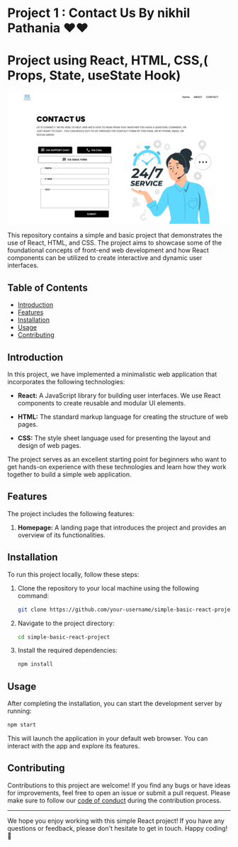 # Project 1 : Contact Us By nikhil Pathania ❤️❤️
# Project using React, HTML, CSS,( Props, State, useState Hook)

![Alt text](<public/images/Contact page.png>)

This repository contains a simple and basic project that demonstrates the use of React, HTML, and CSS. The project aims to showcase some of the foundational concepts of front-end web development and how React components can be utilized to create interactive and dynamic user interfaces.

## Table of Contents

- [Introduction](#introduction)
- [Features](#features)
- [Installation](#installation)
- [Usage](#usage)
- [Contributing](#contributing)

## Introduction

In this project, we have implemented a minimalistic web application that incorporates the following technologies:

- **React:** A JavaScript library for building user interfaces. We use React components to create reusable and modular UI elements.

- **HTML:** The standard markup language for creating the structure of web pages.

- **CSS:** The style sheet language used for presenting the layout and design of web pages.

The project serves as an excellent starting point for beginners who want to get hands-on experience with these technologies and learn how they work together to build a simple web application.

## Features

The project includes the following features:

1. **Homepage:** A landing page that introduces the project and provides an overview of its functionalities.

## Installation

To run this project locally, follow these steps:

1. Clone the repository to your local machine using the following command:

   ```bash
   git clone https://github.com/your-username/simple-basic-react-project.git
   ```

2. Navigate to the project directory:

   ```bash
   cd simple-basic-react-project
   ```

3. Install the required dependencies:

   ```bash
   npm install
   ```

## Usage

After completing the installation, you can start the development server by running:

```bash
npm start
```

This will launch the application in your default web browser. You can interact with the app and explore its features.

## Contributing

Contributions to this project are welcome! If you find any bugs or have ideas for improvements, feel free to open an issue or submit a pull request. Please make sure to follow our [code of conduct](CODE_OF_CONDUCT.md) during the contribution process.

---

We hope you enjoy working with this simple React project! If you have any questions or feedback, please don't hesitate to get in touch. Happy coding! 🚀
